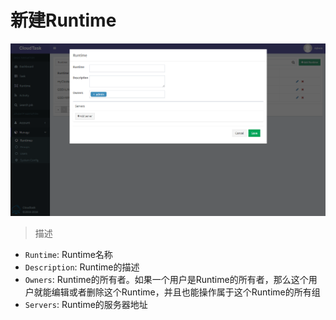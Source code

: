 # 新建Runtime

![Add Group](../_media/add_runtime.png)

> 描述

- `Runtime`: Runtime名称
- `Description`: Runtime的描述
- `Owners`: Runtime的所有者。如果一个用户是Runtime的所有者，那么这个用户就能编辑或者删除这个Runtime，并且也能操作属于这个Runtime的所有组
- `Servers`: Runtime的服务器地址
